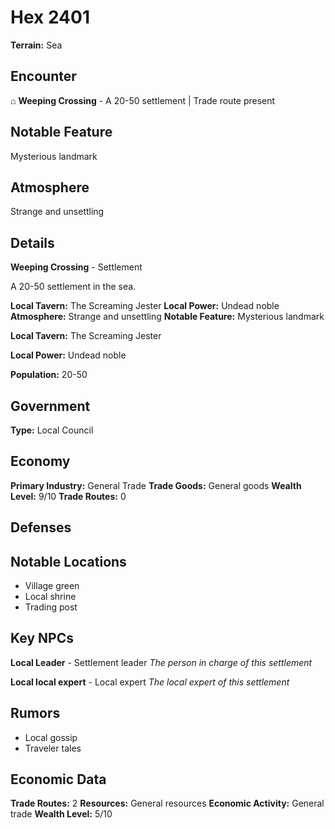 # Hex 2401

**Terrain:** Sea

## Encounter
⌂ **Weeping Crossing** - A 20-50 settlement | Trade route present

## Notable Feature
Mysterious landmark

## Atmosphere
Strange and unsettling

## Details
**Weeping Crossing** - Settlement

A 20-50 settlement in the sea.

**Local Tavern:** The Screaming Jester
**Local Power:** Undead noble
**Atmosphere:** Strange and unsettling
**Notable Feature:** Mysterious landmark

**Local Tavern:** The Screaming Jester

**Local Power:** Undead noble

**Population:** 20-50

## Government
**Type:** Local Council

## Economy
**Primary Industry:** General Trade
**Trade Goods:** General goods
**Wealth Level:** 9/10
**Trade Routes:** 0

## Defenses

## Notable Locations
- Village green
- Local shrine
- Trading post

## Key NPCs
**Local Leader** - Settlement leader
*The person in charge of this settlement*

**Local local expert** - Local expert
*The local expert of this settlement*

## Rumors
- Local gossip
- Traveler tales

## Economic Data
**Trade Routes:** 2
**Resources:** General resources
**Economic Activity:** General trade
**Wealth Level:** 5/10
